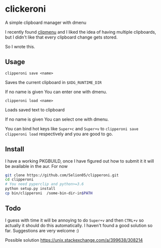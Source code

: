 # clickeroni
A simple clipboard manager with dmenu

I recently found [clipmenu](https://github.com/cdown/clipmenu) and I liked the idea of having multiple clipboards, but I didn't like that every clipboard change gets stored. 

So I wrote this. 

## Usage

```
clipperoni save <name>
```
Saves the current clipboard in `$XDG_RUNTIME_DIR`

If no name is given You can enter one with dmenu.

```
clipperoni load <name>
```
Loads saved text to clipboard

If no name is given You can select one with dmenu.

You can bind hot keys like `Super+c` and `Super+v` to  `clipperoni save` `clipperoni load` respectively and you are good to go. 

## Install
I have a working PKGBUILD, once I have figured out how to submit it
it will be available in the aur. For now 
```bash
git clone https://github.com/Selion05/clipperoni.git
cd clipperoni
# You need pyperclip and python>=3.6
python setup.py install
cp bin/clipperoni  /some-bin-dir-in$PATH

```

## Todo 
I guess with time it will be annoying to do `Super+v` and then `CTRL+v` so actually it should do this automatically. I haven't found a good solution so far. Suggestions are very welcome :) 

Possible solution https://unix.stackexchange.com/a/399638/308214
